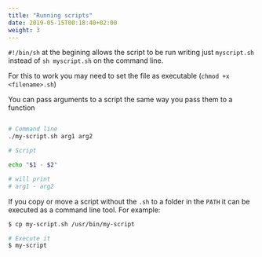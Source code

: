 ```yaml
---
title: "Running scripts"
date: 2019-05-15T00:18:40+02:00
weight: 3
---
```


`#!/bin/sh` at the begining allows the script to be run writing just `myscript.sh` instead of `sh myscript.sh` on the command line.

For this to work you may need to set the file as executable (`chmod +x <filename>.sh`)

You can pass arguments to a script the same way you pass them to a function

```bash

# Command line
./my-script.sh arg1 arg2

# Script

echo "$1 - $2"

# will print
# arg1 - arg2
```

If you copy or move a script without the `.sh` to a folder in the `PATH` it can be executed as a command line tool. For example:

```bash
$ cp my-script.sh /usr/bin/my-script

# Execute it
$ my-script
```
